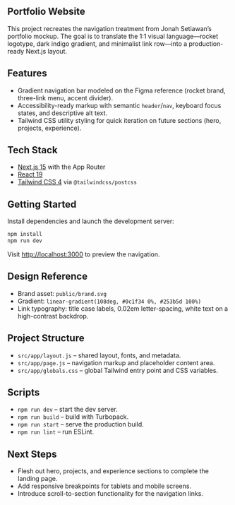 ## Portfolio Website

This project recreates the navigation treatment from Jonah Setiawan’s portfolio mockup. The goal is to translate the 1:1 visual language—rocket logotype, dark indigo gradient, and minimalist link row—into a production-ready Next.js layout.

## Features

- Gradient navigation bar modeled on the Figma reference (rocket brand, three-link menu, accent divider).
- Accessibility-ready markup with semantic `header`/`nav`, keyboard focus states, and descriptive alt text.
- Tailwind CSS utility styling for quick iteration on future sections (hero, projects, experience).

## Tech Stack

- [Next.js 15](https://nextjs.org/) with the App Router
- [React 19](https://react.dev/)
- [Tailwind CSS 4](https://tailwindcss.com/) via `@tailwindcss/postcss`

## Getting Started

Install dependencies and launch the development server:

```bash
npm install
npm run dev
```

Visit [http://localhost:3000](http://localhost:3000) to preview the navigation.

## Design Reference

- Brand asset: `public/brand.svg`
- Gradient: `linear-gradient(108deg, #0c1f34 0%, #253b5d 100%)`
- Link typography: title case labels, 0.02em letter-spacing, white text on a high-contrast backdrop.

## Project Structure

- `src/app/layout.js` – shared layout, fonts, and metadata.
- `src/app/page.js` – navigation markup and placeholder content area.
- `src/app/globals.css` – global Tailwind entry point and CSS variables.

## Scripts

- `npm run dev` – start the dev server.
- `npm run build` – build with Turbopack.
- `npm run start` – serve the production build.
- `npm run lint` – run ESLint.

## Next Steps

- Flesh out hero, projects, and experience sections to complete the landing page.
- Add responsive breakpoints for tablets and mobile screens.
- Introduce scroll-to-section functionality for the navigation links.

